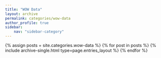 ```yaml
---
title: "WOW Data"
layout: archive
permalink: categories/wow-data
author_profile: true
sidebar:
    nav: "sidebar-category"
---
```



{% assign posts = site.categories.wow-data %}
{% for post in posts %} {% include archive-single.html type=page.entries_layout %} {% endfor %}